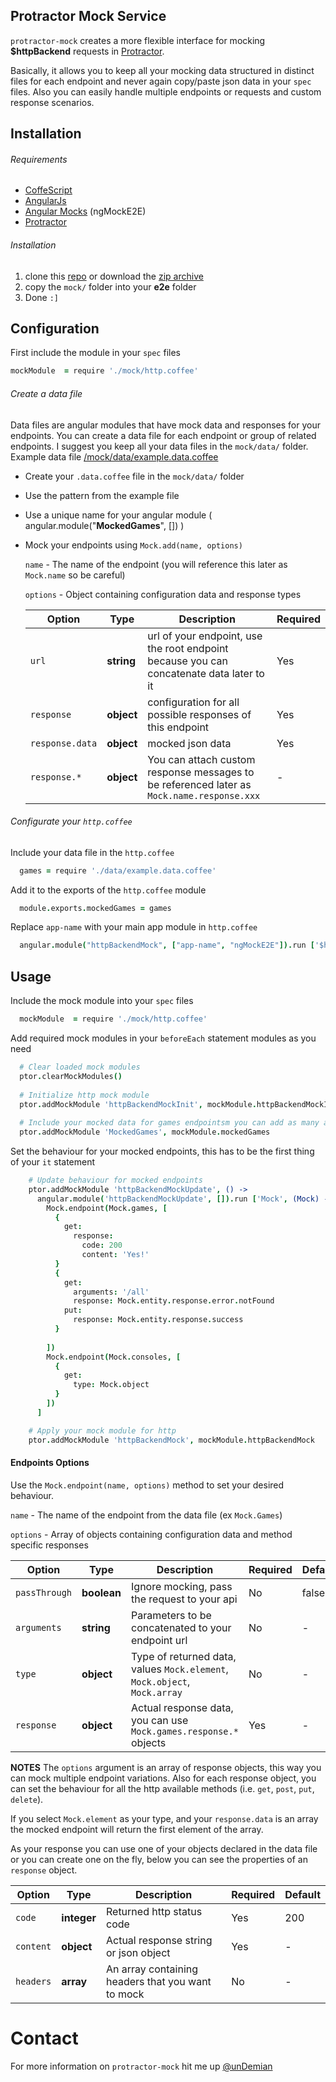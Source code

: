## Protractor Mock Service 

`protractor-mock` creates a more flexible interface for mocking **$httpBackend** requests in [Protractor](https://github.com/angular/protractor).

Basically, it allows you to keep all your mocking data structured in distinct files for each endpoint and never again copy/paste json data in your `spec` files. Also you can easily handle multiple endpoints or requests and custom response scenarios.

## Installation

###### Requirements
* [CoffeScript](https://www.npmjs.org/package/coffee-script)
* [AngularJs](https://github.com/angular/angular.js)
* [Angular Mocks](https://github.com/angular/angular.js/tree/master/src/ngMock) (ngMockE2E)
* [Protractor](https://github.com/angular/protractor)


###### Installation
1. clone this [repo](https://github.com/unDemian/protractor-mock.git) or download the [zip archive](https://github.com/unDemian/protractor-mock/archive/master.zip)
2. copy the `mock/` folder into your **e2e** folder
3. Done `:]`


## Configuration

First include the module in your `spec` files 
```coffeescript
mockModule  = require './mock/http.coffee'
```

###### Create a data file

Data files are angular modules that have mock data and responses for your endpoints.
You can create a data file for each endpoint or group of related endpoints. I suggest you keep all your data files in
the `mock/data/` folder. Example data file [/mock/data/example.data.coffee](https://github.com/unDemian/protractor-mock/blob/master/mock/data/example.data.coffee)

* Create your `.data.coffee` file in the `mock/data/` folder
* Use the pattern from the example file
* Use a unique name for your angular module ( angular.module("**MockedGames**", []) )
* Mock your endpoints using `Mock.add(name, options)`

  `name` - The name of the endpoint (you will reference this later as `Mock.name` so be careful)
  
  `options` - Object containing configuration data and response types
  
  | Option     | Type       | Description   | Required  |
  | ---------- | ---------- | ------------- | --------- |
  | `url` | **string** | url of your endpoint, use the root endpoint because you can concatenate data later to it  | Yes |
  | `response` | **object** | configuration for all possible responses of this endpoint | Yes |
  | `response.data` | **object** | mocked json data | Yes |
  | `response.*` | **object** | You can attach custom response messages to be referenced later as `Mock.name.response.xxx` | - |

###### Configurate your `http.coffee`
Include your data file in the `http.coffee` 
```coffeescript
  games = require './data/example.data.coffee'
```

Add it to the exports of the `http.coffee` module
```coffeescript
  module.exports.mockedGames = games
```

Replace `app-name` with your main app module in `http.coffee`
```coffeescript
  angular.module("httpBackendMock", ["app-name", "ngMockE2E"]).run ['$httpBackend', 'Mock', ($httpBackend, Mock) ->
```

Usage
----

Include the mock module into your `spec` files
```coffeescript
  mockModule  = require './mock/http.coffee'
```

Add required mock modules in your `beforeEach` statement modules as you need 
```coffeescript
  # Clear loaded mock modules
  ptor.clearMockModules() 
  
  # Initialize http mock module
  ptor.addMockModule 'httpBackendMockInit', mockModule.httpBackendMockInit 
  
  # Include your mocked data for games endpointsm you can add as many as you need
  ptor.addMockModule 'MockedGames', mockModule.mockedGames 
```

Set the behaviour for your mocked endpoints, this has to be the first thing of your `it` statement
```coffeescript
    # Update behaviour for mocked endpoints
    ptor.addMockModule 'httpBackendMockUpdate', () ->
      angular.module('httpBackendMockUpdate', []).run ['Mock', (Mock) ->
        Mock.endpoint(Mock.games, [
          {
            get:
              response:
                code: 200
                content: 'Yes!'
          }
          {
            get:
              arguments: '/all'
              response: Mock.entity.response.error.notFound
            put:
              response: Mock.entity.response.success
          }
          
        ])
        Mock.endpoint(Mock.consoles, [
          {
            get:
              type: Mock.object
          }
        ])
      ]

    # Apply your mock module for http
    ptor.addMockModule 'httpBackendMock', mockModule.httpBackendMock
```

#### Endpoints Options
Use the `Mock.endpoint(name, options)` method to set your desired behaviour.

  `name` - The name of the endpoint from the data file (ex `Mock.Games`)
  
  `options` - Array of objects containing configuration data and method specific responses
  
| Option | Type | Description | Required | Default |
| ------ | ---- | ----------- | -------- | ------- |
| `passThrough`  | **boolean** | Ignore mocking, pass the request to your api | No | false |
| `arguments`  | **string** | Parameters to be concatenated to your endpoint url | No | - |
| `type`  | **object** | Type of returned data, values `Mock.element`, `Mock.object`, `Mock.array`  | No | - |
| `response`  | **object** | Actual response data, you can use `Mock.games.response.*` objects | Yes | - |


**NOTES**
The `options` argument is an array of response objects, this way you can mock multiple endpoint variations. Also for each response object, you can set the behaviour for all the http available methods (i.e. `get`, `post`, `put`, `delete`).

If you select `Mock.element` as your type, and your `response.data` is an array the mocked endpoint will return the first element of the array.

As your response you can use one of your objects declared in the data file or you can create one on the fly, below you can see the properties of an `response` object.

| Option | Type | Description | Required | Default |
| ------ | ---- | ----------- | -------- | ------- |
| `code`  | **integer** | Returned http status code | Yes | 200 |
| `content`  | **object** | Actual response string or json object | Yes | - |
| `headers`  | **array** | An array containing headers that you want to mock  | No | - |

# Contact
For more information on `protractor-mock` hit me up  [@unDemian](https://twitter.com/unDemian)
